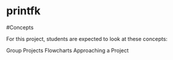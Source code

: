 # printfk
#Concepts

For this project, students are expected to look at these concepts:

Group Projects
Flowcharts
Approaching a Project
